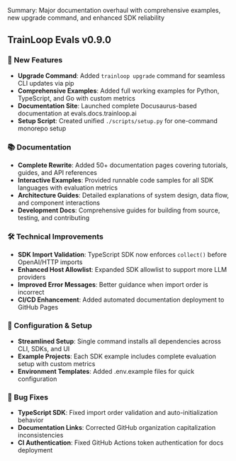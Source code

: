 Summary: Major documentation overhaul with comprehensive examples, new upgrade command, and enhanced SDK reliability

## TrainLoop Evals v0.9.0

### 🚀 New Features
- **Upgrade Command**: Added `trainloop upgrade` command for seamless CLI updates via pip
- **Comprehensive Examples**: Added full working examples for Python, TypeScript, and Go with custom metrics
- **Documentation Site**: Launched complete Docusaurus-based documentation at evals.docs.trainloop.ai
- **Setup Script**: Created unified `./scripts/setup.py` for one-command monorepo setup

### 📚 Documentation
- **Complete Rewrite**: Added 50+ documentation pages covering tutorials, guides, and API references
- **Interactive Examples**: Provided runnable code samples for all SDK languages with evaluation metrics
- **Architecture Guides**: Detailed explanations of system design, data flow, and component interactions
- **Development Docs**: Comprehensive guides for building from source, testing, and contributing

### 🛠️ Technical Improvements
- **SDK Import Validation**: TypeScript SDK now enforces `collect()` before OpenAI/HTTP imports
- **Enhanced Host Allowlist**: Expanded SDK allowlist to support more LLM providers
- **Improved Error Messages**: Better guidance when import order is incorrect
- **CI/CD Enhancement**: Added automated documentation deployment to GitHub Pages

### 🔧 Configuration & Setup
- **Streamlined Setup**: Single command installs all dependencies across CLI, SDKs, and UI
- **Example Projects**: Each SDK example includes complete evaluation setup with custom metrics
- **Environment Templates**: Added .env.example files for quick configuration

### 🐛 Bug Fixes
- **TypeScript SDK**: Fixed import order validation and auto-initialization behavior
- **Documentation Links**: Corrected GitHub organization capitalization inconsistencies
- **CI Authentication**: Fixed GitHub Actions token authentication for docs deployment

